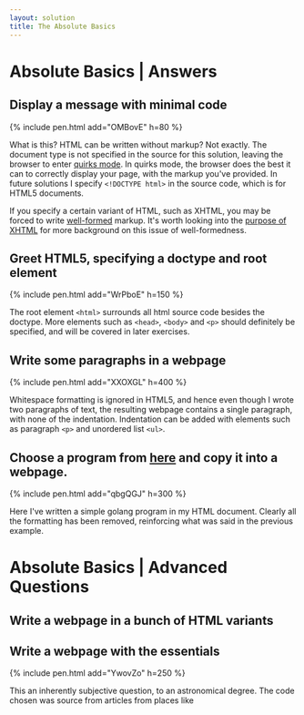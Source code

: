 ```yaml
---
layout: solution
title: The Absolute Basics
---
```


Absolute Basics | Answers
=========================

<h2 id="hello">Display a message with minimal code</h2>

{% include pen.html add="OMBovE" h=80 %}

What is this? HTML can be written without markup? Not exactly. The document type is not specified in the source for this solution, leaving the browser to enter [quirks mode][htmlmodes]. In quirks mode, the browser does the best it can to correctly display your page, with the markup you've provided. In future solutions I specify ```<!DOCTYPE html>``` in the source code, which is for HTML5 documents.

If you specify a certain variant of HTML, such as XHTML, you may be forced to write [well-formed][xhtmllen] markup. It's worth looking into the [purpose of XHTML][xhtmlpurp] for more background on this issue of well-formedness.


<h2 id="doctype">Greet HTML5, specifying a doctype and root element</h2>

{% include pen.html add="WrPboE" h=150 %}

The root element ```<html>``` surrounds all html source code besides the doctype. More elements such as ```<head>```, ```<body>``` and ```<p>``` should definitely be specified, and will be covered in later exercises.

<h2 id="multline">Write some paragraphs in a webpage</h2>

{% include pen.html add="XXOXGL" h=400 %}

Whitespace formatting is ignored in HTML5, and hence even though I wrote two paragraphs of text, the resulting webpage contains a single paragraph, with none of the indentation. Indentation can be added with elements such as paragraph ```<p>``` and unordered list ```<ul>```.

<h2 id="messline">Choose a program from <a href="https://en.wikibooks.org/wiki/Computer_Programming/Hello_world">here</a> and copy it into a webpage.</h2>

{% include pen.html add="qbgQGJ" h=300 %}

Here I've written a simple golang program in my HTML document. Clearly all the formatting has been removed, reinforcing what was said in the previous example.

Absolute Basics | Advanced Questions
====================================

<h2 id="versions">Write a webpage in a bunch of HTML variants</h2>

<h2 id="essential">Write a webpage with the essentials</h2>

{% include pen.html add="YwovZo" h=250 %}

This an inherently subjective question, to an astronomical degree. The code chosen was source from articles from places like 

[golangintro]: https://tour.golang.org/welcome/1
[htmlmodes]:https://developer.mozilla.org/en-US/docs/Quirks_Mode_and_Standards_Mode
[xhtmlpurp]:http://diveintohtml5.info/past.html#xhtml
[xhtmllen]:https://www.w3.org/TR/xhtml1/#diffs
[codepen]: http://codepen.io/about/
